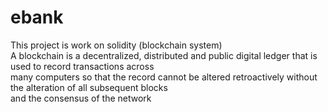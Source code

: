 # ebank
This project is work on solidity (blockchain system) <br>
A blockchain is a decentralized, distributed and public digital ledger that is used to record transactions across <br>
many computers so that the record cannot be altered retroactively without the alteration of all subsequent blocks <br>
and the consensus of the network
